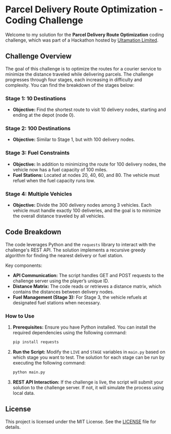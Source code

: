 # Parcel Delivery Route Optimization - Coding Challenge

Welcome to my solution for the **Parcel Delivery Route Optimization** coding challenge, which was part of a Hackathon hosted by [Ultamation Limited](https://ultamation.com). 

## Challenge Overview

The goal of this challenge is to optimize the routes for a courier service to minimize the distance traveled while delivering parcels. The challenge progresses through four stages, each increasing in difficulty and complexity. You can find the breakdown of the stages below:

### Stage 1: 10 Destinations
- **Objective:** Find the shortest route to visit 10 delivery nodes, starting and ending at the depot (node 0).
  
### Stage 2: 100 Destinations
- **Objective:** Similar to Stage 1, but with 100 delivery nodes.
  
### Stage 3: Fuel Constraints
- **Objective:** In addition to minimizing the route for 100 delivery nodes, the vehicle now has a fuel capacity of 100 miles. 
- **Fuel Stations:** Located at nodes 20, 40, 60, and 80. The vehicle must refuel when the fuel capacity runs low.

### Stage 4: Multiple Vehicles
- **Objective:** Divide the 300 delivery nodes among 3 vehicles. Each vehicle must handle exactly 100 deliveries, and the goal is to minimize the overall distance traveled by all vehicles.

## Code Breakdown

The code leverages Python and the `requests` library to interact with the challenge's REST API. The solution implements a recursive greedy algorithm for finding the nearest delivery or fuel station. 

Key components:
- **API Communication:** The script handles GET and POST requests to the challenge server using the player’s unique ID.
- **Distance Matrix:** The code reads or retrieves a distance matrix, which contains the distances between delivery nodes.
- **Fuel Management (Stage 3):** For Stage 3, the vehicle refuels at designated fuel stations when necessary.

### How to Use

1. **Prerequisites:** Ensure you have Python installed. You can install the required dependencies using the following command:
    ```bash
    pip install requests
    ```

2. **Run the Script:**
    Modify the `LIVE` and `STAGE` variables in `main.py` based on which stage you want to test. The solution for each stage can be run by executing the following command:
    ```bash
    python main.py
    ```

3. **REST API Interaction:** If the challenge is live, the script will submit your solution to the challenge server. If not, it will simulate the process using local data.

## License

This project is licensed under the MIT License. See the [LICENSE](LICENSE) file for details.